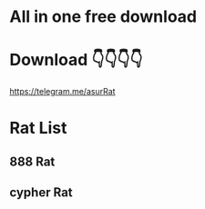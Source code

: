 # All in one free download

# Download 👇👇👇👇
https://telegram.me/asurRat


# Rat List
## 888 Rat
## cypher Rat
## 
